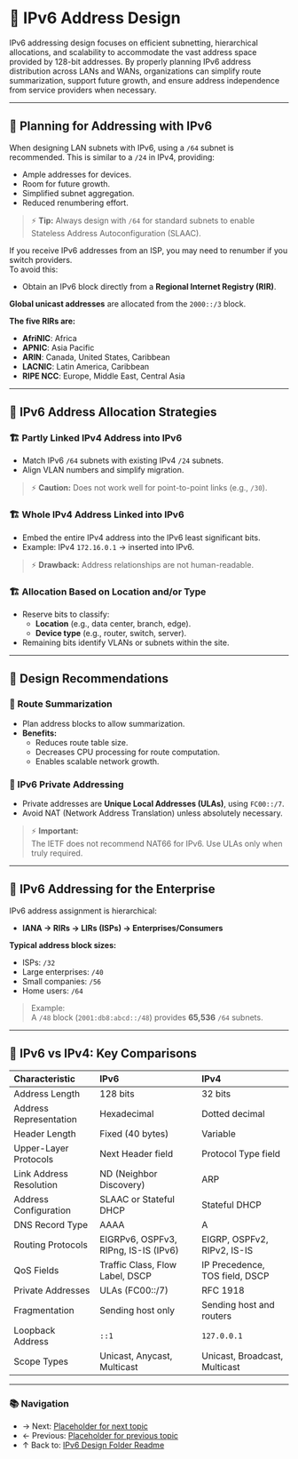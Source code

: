 # 🎯 IPv6 Address Design

IPv6 addressing design focuses on efficient subnetting, hierarchical allocations, and scalability to accommodate the vast address space provided by 128-bit addresses. By properly planning IPv6 address distribution across LANs and WANs, organizations can simplify route summarization, support future growth, and ensure address independence from service providers when necessary.


---

## 🧩 Planning for Addressing with IPv6
When designing LAN subnets with IPv6, using a `/64` subnet is recommended. This is similar to a `/24` in IPv4, providing:
- Ample addresses for devices.
- Room for future growth.
- Simplified subnet aggregation.
- Reduced renumbering effort.

> ⚡ **Tip:** Always design with `/64` for standard subnets to enable Stateless Address Autoconfiguration (SLAAC).

If you receive IPv6 addresses from an ISP, you may need to renumber if you switch providers.  
To avoid this:
- Obtain an IPv6 block directly from a **Regional Internet Registry (RIR)**.

**Global unicast addresses** are allocated from the `2000::/3` block.

**The five RIRs are:**
- **AfriNIC**: Africa
- **APNIC**: Asia Pacific
- **ARIN**: Canada, United States, Caribbean
- **LACNIC**: Latin America, Caribbean
- **RIPE NCC**: Europe, Middle East, Central Asia

---

## 🧩 IPv6 Address Allocation Strategies

### 🏗️ Partly Linked IPv4 Address into IPv6
- Match IPv6 `/64` subnets with existing IPv4 `/24` subnets.
- Align VLAN numbers and simplify migration.

> ⚡ **Caution:** Does not work well for point-to-point links (e.g., `/30`).

### 🏗️ Whole IPv4 Address Linked into IPv6
- Embed the entire IPv4 address into the IPv6 least significant bits.
- Example: IPv4 `172.16.0.1` → inserted into IPv6.

> ⚡ **Drawback:** Address relationships are not human-readable.

### 🏗️ Allocation Based on Location and/or Type
- Reserve bits to classify:
  - **Location** (e.g., data center, branch, edge).
  - **Device type** (e.g., router, switch, server).
- Remaining bits identify VLANs or subnets within the site.

---

## 🧩 Design Recommendations

### 🚀 Route Summarization
- Plan address blocks to allow summarization.
- **Benefits:**
  - Reduces route table size.
  - Decreases CPU processing for route computation.
  - Enables scalable network growth.

### 🚀 IPv6 Private Addressing
- Private addresses are **Unique Local Addresses (ULAs)**, using `FC00::/7`.
- Avoid NAT (Network Address Translation) unless absolutely necessary.

> ⚡ **Important:**  
> The IETF does not recommend NAT66 for IPv6. Use ULAs only when truly required.

---

## 🧩 IPv6 Addressing for the Enterprise

IPv6 address assignment is hierarchical:
- **IANA → RIRs → LIRs (ISPs) → Enterprises/Consumers**

**Typical address block sizes:**
- ISPs: `/32`
- Large enterprises: `/40`
- Small companies: `/56`
- Home users: `/64`

> Example:  
> A `/48` block (`2001:db8:abcd::/48`) provides **65,536** `/64` subnets.

---

## 🧩 IPv6 vs IPv4: Key Comparisons

| Characteristic          | IPv6                                 | IPv4                           |
| :---------------------- | :----------------------------------- | :----------------------------- |
| Address Length          | 128 bits                             | 32 bits                        |
| Address Representation  | Hexadecimal                          | Dotted decimal                 |
| Header Length           | Fixed (40 bytes)                     | Variable                       |
| Upper-Layer Protocols   | Next Header field                    | Protocol Type field            |
| Link Address Resolution | ND (Neighbor Discovery)              | ARP                            |
| Address Configuration   | SLAAC or Stateful DHCP               | Stateful DHCP                  |
| DNS Record Type         | AAAA                                 | A                              |
| Routing Protocols       | EIGRPv6, OSPFv3, RIPng, IS-IS (IPv6) | EIGRP, OSPFv2, RIPv2, IS-IS    |
| QoS Fields              | Traffic Class, Flow Label, DSCP      | IP Precedence, TOS field, DSCP |
| Private Addresses       | ULAs (FC00::/7)                      | RFC 1918                       |
| Fragmentation           | Sending host only                    | Sending host and routers       |
| Loopback Address        | `::1`                                | `127.0.0.1`                    |
| Scope Types             | Unicast, Anycast, Multicast          | Unicast, Broadcast, Multicast  |

---

### 📚 Navigation
- → Next: [Placeholder for next topic](next-topic.md)  
- ← Previous: [Placeholder for previous topic](previous-topic.md)  
- ↑ Back to: [IPv6 Design Folder Readme](../readme.md)
